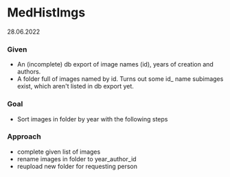 # MedHistImgs
28.06.2022

### Given
- An (incomplete) db export of image names (id), years of creation and authors.
- A folder full of images named by id. Turns out some id_<number> name subimages exist, which aren't listed in db export yet.

### Goal
- Sort images in folder by year with the following steps
  
### Approach
- complete given list of images 
- rename images in folder to year_author_id
- reupload new folder for requesting person
